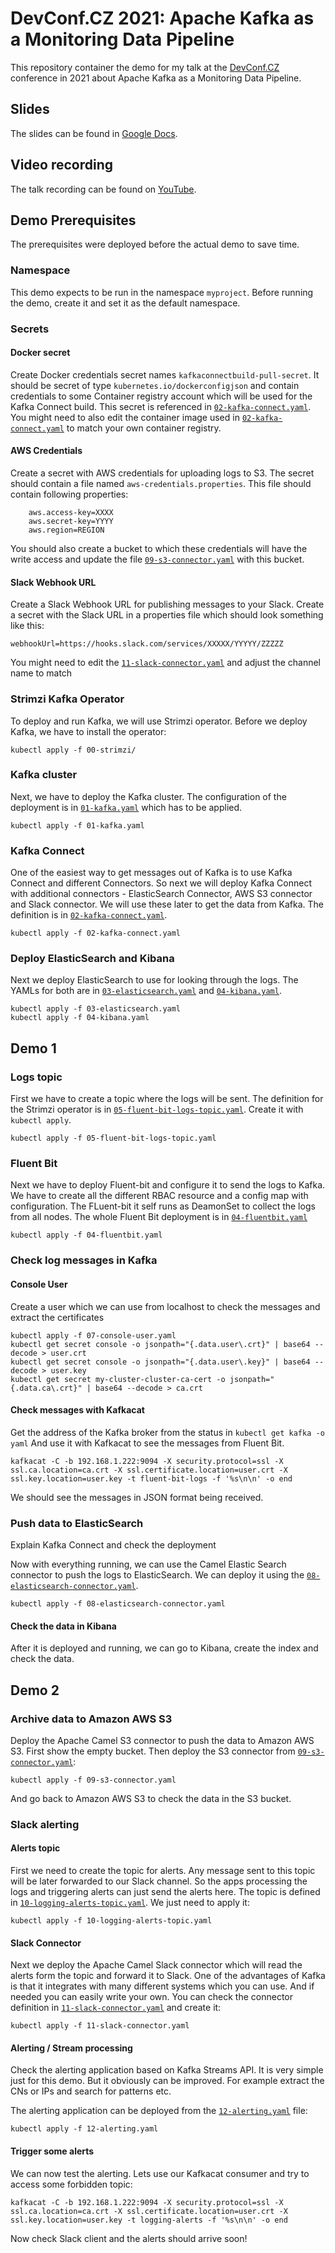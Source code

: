 # DevConf.CZ 2021: Apache Kafka as a Monitoring Data Pipeline

This repository container the demo for my talk at the [DevConf.CZ](https://www.devconf.info/cz/) conference in 2021 about Apache Kafka as a Monitoring Data Pipeline.

## Slides

The slides can be found in [Google Docs](https://docs.google.com/presentation/d/1-U5D-7yAeQT2ndEJ5Ko_IfkgvkCcCueukmI8N9ppyP0/edit?usp=sharing).

## Video recording

The talk recording can be found on [YouTube](https://youtu.be/BcpS_6yC1S0).

## Demo Prerequisites

The prerequisites were deployed before the actual demo to save time.

### Namespace

This demo expects to be run in the namespace `myproject`.
Before running the demo, create it and set it as the default namespace.

### Secrets

#### Docker secret

Create Docker credentials secret names `kafkaconnectbuild-pull-secret`.
It should be secret of type `kubernetes.io/dockerconfigjson` and contain credentials to some Container registry account which will be used for the Kafka Connect build.
This secret is referenced in [`02-kafka-connect.yaml`](./02-kafka-connect.yaml).
You might need to also edit the container image used in [`02-kafka-connect.yaml`](./02-kafka-connect.yaml) to match your own container registry.

#### AWS Credentials

Create a secret with AWS credentials for uploading logs to S3.
The secret should contain a file named `aws-credentials.properties`.
This file should contain following properties:

```properties
    aws.access-key=XXXX
    aws.secret-key=YYYY
    aws.region=REGION
```

You should also create a bucket to which these credentials will have the write access and update the file [`09-s3-connector.yaml`](./09-s3-connector.yaml) with this bucket.

#### Slack Webhook URL

Create a Slack Webhook URL for publishing messages to your Slack.
Create a secret with the Slack URL in a properties file which should look something like this:

```properties
webhookUrl=https://hooks.slack.com/services/XXXXX/YYYYY/ZZZZZ
```

You might need to edit the [`11-slack-connector.yaml`](./11-slack-connector.yaml) and adjust the channel name to match 

### Strimzi Kafka Operator

To deploy and run Kafka, we will use Strimzi operator.
Before we deploy Kafka, we have to install the operator:

```
kubectl apply -f 00-strimzi/
```

### Kafka cluster

Next, we have to deploy the Kafka cluster.
The configuration of the deployment is in [`01-kafka.yaml`](./01-kafka.yaml) which has to be applied.

```
kubectl apply -f 01-kafka.yaml
```

### Kafka Connect

One of the easiest way to get messages out of Kafka is to use Kafka Connect and different Connectors.
So next we will deploy Kafka Connect with additional connectors - ElasticSearch Connector, AWS S3 connector and Slack connector.
We will use these later to get the data from Kafka.
The definition is in [`02-kafka-connect.yaml`](./02-kafka-connect.yaml).

```
kubectl apply -f 02-kafka-connect.yaml
```

### Deploy ElasticSearch and Kibana

Next we deploy ElasticSearch to use for looking through the logs.
The YAMLs for both are in [`03-elasticsearch.yaml`](./03-elasticsearch.yaml) and [`04-kibana.yaml`](./04-kibana.yaml).

```
kubectl apply -f 03-elasticsearch.yaml
kubectl apply -f 04-kibana.yaml
```

## Demo 1

### Logs topic

First we have to create a topic where the logs will be sent.
The definition for the Strimzi operator is in [`05-fluent-bit-logs-topic.yaml`](./05-fluent-bit-logs-topic.yaml).
Create it with `kubectl apply`.

```
kubectl apply -f 05-fluent-bit-logs-topic.yaml
```

### Fluent Bit

Next we have to deploy Fluent-bit and configure it to send the logs to Kafka.
We have to create all the different RBAC resource and a config map with configuration.
The FLuent-bit it self runs as DeamonSet to collect the logs from all nodes.
The whole Fluent Bit deployment is in [`04-fluentbit.yaml`](./04-fluentbit.yaml)

```
kubectl apply -f 04-fluentbit.yaml
```

### Check log messages in Kafka

#### Console User

Create a user which we can use from localhost to check the messages and extract the certificates

```
kubectl apply -f 07-console-user.yaml
kubectl get secret console -o jsonpath="{.data.user\.crt}" | base64 --decode > user.crt
kubectl get secret console -o jsonpath="{.data.user\.key}" | base64 --decode > user.key
kubectl get secret my-cluster-cluster-ca-cert -o jsonpath="{.data.ca\.crt}" | base64 --decode > ca.crt
```

#### Check messages with Kafkacat

Get the address of the Kafka broker from the status in `kubectl get kafka -o yaml`
And use it with Kafkacat to see the messages from Fluent Bit.

```
kafkacat -C -b 192.168.1.222:9094 -X security.protocol=ssl -X ssl.ca.location=ca.crt -X ssl.certificate.location=user.crt -X ssl.key.location=user.key -t fluent-bit-logs -f '%s\n\n' -o end
```

We should see the messages in JSON format being received.

### Push data to ElasticSearch

Explain Kafka Connect and check the deployment

Now with everything running, we can use the Camel Elastic Search connector to push the logs to ElasticSearch.
We can deploy it using the [`08-elasticsearch-connector.yaml`](./08-elasticsearch-connector.yaml).

```
kubectl apply -f 08-elasticsearch-connector.yaml
```

#### Check the data in Kibana

After it is deployed and running, we can go to Kibana, create the index and check the data.

## Demo 2

### Archive data to Amazon AWS S3

Deploy the Apache Camel S3 connector to push the data to Amazon AWS S3.
First show the empty bucket.
Then deploy the S3 connector from [`09-s3-connector.yaml`](./09-s3-connector.yaml):

```
kubectl apply -f 09-s3-connector.yaml
```

And go back to Amazon AWS S3 to check the data in the S3 bucket.

### Slack alerting

#### Alerts topic

First we need to create the topic for alerts.
Any message sent to this topic will be later forwarded to our Slack channel.
So the apps processing the logs and triggering alerts can just send the alerts here.
The topic is defined in [`10-logging-alerts-topic.yaml`](./10-logging-alerts-topic.yaml).
We just need to apply it:

```
kubectl apply -f 10-logging-alerts-topic.yaml
```

#### Slack Connector

Next we deploy the Apache Camel Slack connector which will read the alerts form the topic and forward it to Slack.
One of the advantages of Kafka is that it integrates with many different systems which you can use.
And if needed you can easily write your own.
You can check the connector definition in [`11-slack-connector.yaml`](./11-slack-connector.yaml) and create it:

```
kubectl apply -f 11-slack-connector.yaml
```

#### Alerting / Stream processing

Check the alerting application based on Kafka Streams API.
It is very simple just for this demo.
But it obviously can be improved. 
For example extract the CNs or IPs and search for patterns etc.

The alerting application can be deployed from the [`12-alerting.yaml`](./12-alerting.yaml) file:

```
kubectl apply -f 12-alerting.yaml
```

#### Trigger some alerts

We can now test the alerting.
Lets use our Kafkacat consumer and try to access some forbidden topic:

```
kafkacat -C -b 192.168.1.222:9094 -X security.protocol=ssl -X ssl.ca.location=ca.crt -X ssl.certificate.location=user.crt -X ssl.key.location=user.key -t logging-alerts -f '%s\n\n' -o end
```

Now check Slack client and the alerts should arrive soon!
